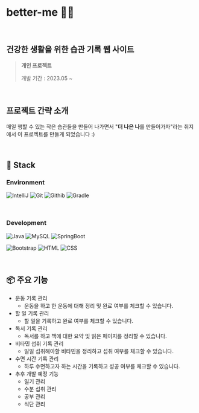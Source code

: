 # better-me 🫶🏻

<br>

## 건강한 생활을 위한 습관 기록 웹 사이트

> **개인 프로젝트**
>
> 개발 기간 : 2023.05 ~


<br>

## 프로젝트 간략 소개

매일 행할 수 있는 작은 습관들을 만들어 나가면서 "**더 나은 나**를 만들어가자"라는 취지에서 이 프로젝트를 만들게 되었습니다 :)

<br>

## 🔨 Stack

### Environment

![IntelliJ](https://img.shields.io/badge/intellij-000000?style=for-the-badge&logo=&logoColor=black)
![Git](https://img.shields.io/badge/git-F05032?style=for-the-badge&logo=git&logoColor=white)
![Githib](https://img.shields.io/badge/github-181717?style=for-the-badge&logo=github&logoColor=white)
![Gradle](https://img.shields.io/badge/gradle-02303A?style=for-the-badge&logo=gradle&logoColor=white)

<br>

### Development

![Java](https://img.shields.io/badge/java-007396?style=for-the-badge&logo=java&logoColor=white)
![MySQL](https://img.shields.io/badge/mysql-4479A1?style=for-the-badge&logo=mysql&logoColor=white)
![SpringBoot](https://img.shields.io/badge/springboot-6DB33F?style=for-the-badge&logo=springboot&logoColor=white)

![Bootstrap](https://img.shields.io/badge/bootstrap-7952B3?style=for-the-badge&logo=bootstrap&logoColor=white)
![HTML](https://img.shields.io/badge/html5-E34F26?style=for-the-badge&logo=html5&logoColor=white)
![CSS](https://img.shields.io/badge/css-1572B6?style=for-the-badge&logo=css3&logoColor=white)

<br>

## 📦 주요 기능
- 운동 기록 관리
    - 운동을 하고 한 운동에 대해 정리 및 완료 여부를 체크할 수 있습니다.
- 할 일 기록 관리
    - 할 일을 기록하고 완료 여부를 체크할 수 있습니다.
- 독서 기록 관리
    - 독서를 하고 책에 대한 요약 및 읽은 페이지를 정리할 수 있습니다.
- 비타민 섭취 기록 관리
    - 일일 섭취해아할 비타민을 정리하고 섭취 여부를 체크할 수 있습니다.
- 수면 시간 기록 관리
    - 하루 수면하고자 하는 시간을 기록하고 성공 여부를 체크할 수 있습니다.
- 추후 개발 예정 기능
    - 일기 관리
    - 수분 섭취 관리
    - 공부 관리
    - 식단 관리